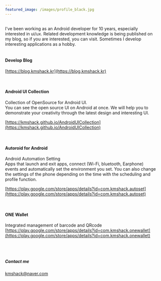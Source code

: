 ```yaml
---
featured_image: /images/profile_black.jpg
---
```


<br>
I've been working as an Android developer for 10 years, especially interested in ui/ux. Related development knowledge is being published on my blog, so if you are interested, you can visit. Sometimes I develop interesting applications as a hobby.

<br>
<br>

#### Develop Blog  
[https://blog.kmshack.kr](https://blog.kmshack.kr)

<br>

#### Android UI Collection  
Collection of OpenSource for Android UI.  
You can see the open source UI on Android at once. We will help you to demonstrate your creativity through the latest design and interesting UI.  

[https://kmshack.github.io/AndroidUICollection](https://kmshack.github.io/AndroidUICollection)  

<br>

#### Autoroid for Android    
Android Automation Setting  
Apps that launch and exit apps, connect (Wi-Fi, bluetooth, Earphone) events and automatically set the environment you set. You can also change the settings of the phone depending on the time with the scheduling and profile function.

[https://play.google.com/store/apps/details?id=com.kmshack.autoset](https://play.google.com/store/apps/details?id=com.kmshack.autoset)

<br>

#### ONE Wallet  
Integrated management of barcode and QRcode  
[https://play.google.com/store/apps/details?id=com.kmshack.onewallet](https://play.google.com/store/apps/details?id=com.kmshack.onewallet)

<br>
<br>

##### Contact me

[kmshack@naver.com](mailto:kmshack@naver.com)
